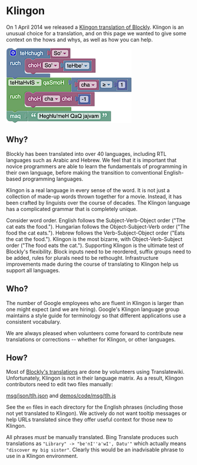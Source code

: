 # Klingon

On 1 April 2014 we released a [Klingon translation of Blockly](https://blockly-demo.appspot.com/static/demos/code/index.html?lang=tlh#ortpyd). Klingon is an unusual choice for a translation, and on this page we wanted to give some context on the hows and whys, as well as how you can help.

![](./klingon.png)

## Why?

Blockly has been translated into over 40 languages, including RTL languages such as Arabic and Hebrew. We feel that it is important that novice programmers are able to learn the fundamentals of programming in their own language, before making the transition to conventional English-based programming languages.

Klingon is a real language in every sense of the word. It is not just a collection of made-up words thrown together for a movie. Instead, it has been crafted by linguists over the course of decades. The Klingon language has a complicated grammar that is completely unique.

Consider word order. English follows the Subject-Verb-Object order ("The cat eats the food."). Hungarian follows the Object-Subject-Verb order ("The food the cat eats."). Hebrew follows the Verb-Subject-Object order ("Eats the cat the food."). Klingon is the most bizarre, with Object-Verb-Subject order ("The food eats the cat."). Supporting Klingon is the ultimate test of Blockly's flexibility. Block inputs need to be reordered, suffix groups need to be added, rules for plurals need to be rethought. Infrastructure improvements made during the course of translating to Klingon help us support all languages.

## Who?

The number of Google employees who are fluent in Klingon is larger than one might expect (and we are hiring). Google's Klingon language group maintains a style guide for terminology so that different applications use a consistent vocabulary.

We are always pleased when volunteers come forward to contribute new translations or corrections -- whether for Klingon, or other languages.

## How?

Most of [Blockly's translations](/guides/contribute/core/translating) are done by volunteers using Translatewiki. Unfortunately, Klingon is not in their language matrix. As a result, Klingon contributors need to edit two files manually:

[msg/json/tlh.json](https://github.com/google/blockly/blob/master/msg/json/tlh.json) and [demos/code/msg/tlh.js](https://github.com/google/blockly/blob/master/demos/code/msg/tlh.js)

See the `en` files in each directory for the English phrases (including those not yet translated to Klingon). We actively do not want tooltip messages or help URLs translated since they offer useful context for those new to Klingon.

All phrases _must_ be manually translated. Bing Translate produces such translations as `"Library" -> "be'nI''a'wI', Datu'"` which actually means `"discover my big sister"`. Clearly this would be an inadvisable phrase to use in a Klingon environment.